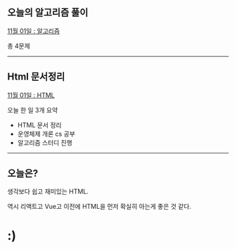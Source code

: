 ## 오늘의 알고리즘 풀이

[11월 01일 : 알고리즘](<https://github.com/dailythm/dailythm-GwonYeong/tree/main/2022/Nov/01(Thu)>)

총 4문제

---

## Html 문서정리

[11월 01일 : HTML](https://github.com/kwanyung/Library/tree/main/Langauge/HTML)

오늘 한 일 3개 요약

-   HTML 문서 정리
-   운영체제 개론 cs 공부
-   알고리즘 스터디 진행

---

## 오늘은?

생각보다 쉽고 재미있는 HTML.

역시 리액트고 Vue고 이전에 HTML을 먼저 확실히 아는게 좋은 것 같다.

# :)
